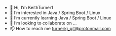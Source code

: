 - 👋 Hi, I’m KeithTurner1
- 👀 I’m interested in Java / Spring Boot / Linux
- 🌱 I’m currently learning Java / Spring Boot / Linux
- 💞️ I’m looking to collaborate on ...
- 📫 How to reach me turnerkj_git@protonmail.com

<!---
KeithTurner1/KeithTurner1 is a ✨ special ✨ repository because its `README.md` (this file) appears on your GitHub profile.
You can click the Preview link to take a look at your changes.
--->
